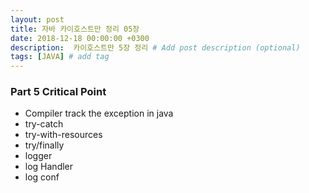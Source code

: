 ```yaml
---
layout: post
title: 자바 카이호스트만 정리 05장
date: 2018-12-18 00:00:00 +0300
description:  카이호스트만 5장 정리 # Add post description (optional)
tags: [JAVA] # add tag
---
```

### Part 5 Critical Point
- Compiler track the exception in java
- try-catch
- try-with-resources 
- try/finally
- logger
- log Handler
- log conf

#### 
